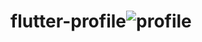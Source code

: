 # flutter-profile![profile](https://user-images.githubusercontent.com/96682275/148051092-a6a3171b-55f5-4dac-b10e-e0063f7d7aa2.jpg)
